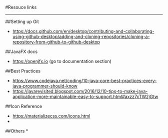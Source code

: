 #Resouce links

--------

##Setting up Git
* https://docs.github.com/en/desktop/contributing-and-collaborating-using-github-desktop/adding-and-cloning-repositories/cloning-a-repository-from-github-to-github-desktop

##JavaFX docs
* https://openjfx.io (go to documentation section)

##Best Practices
* https://www.codejava.net/coding/10-java-core-best-practices-every-java-programmer-should-know
* https://javarevisited.blogspot.com/2016/12/10-tips-to-make-java-application-more-maintainable-easy-to-support.html#axzz7cTW2jGtw

##Icon Reference
* https://materializecss.com/icons.html
* 
##Others
* 